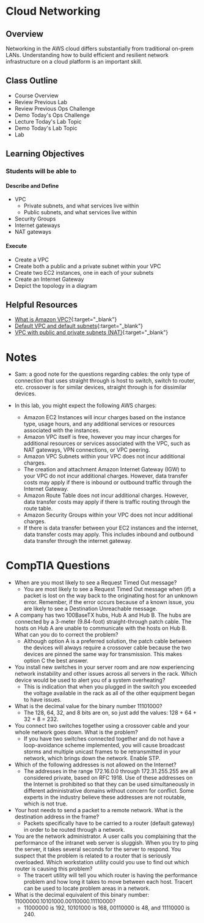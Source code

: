 # Cloud Networking

## Overview

Networking in the AWS cloud differs substantially from traditional on-prem LANs. Understanding how to build efficient and resilient network infrastructure on a cloud platform is an important skill.

## Class Outline

- Course Overview
- Review Previous Lab
- Review Previous Ops Challenge
- Demo Today's Ops Challenge
- Lecture Today's Lab Topic
- Demo Today's Lab Topic
- Lab

## Learning Objectives

### Students will be able to

#### Describe and Define

- VPC
  - Private subnets, and what services live within
  - Public subnets, and what services live within
- Security Groups
- Internet gateways
- NAT gateways

#### Execute

- Create a VPC
- Create both a public and a private subnet within your VPC
- Create two EC2 instances, one in each of your subnets
- Create an Internet Gateway
- Depict the topology in a diagram

## Helpful Resources

- [What is Amazon VPC?](https://docs.aws.amazon.com/vpc/latest/userguide/what-is-amazon-vpc.html){:target="_blank"}
- [Default VPC and default subnets](https://docs.aws.amazon.com/vpc/latest/userguide/default-vpc.html){:target="_blank"}
- [VPC with public and private subnets (NAT)](https://docs.aws.amazon.com/vpc/latest/userguide/VPC_Scenario2.html){:target="_blank"}

# Notes
- Sam: a good note for the questions regarding cables: the only type of connection that uses straight through is host to switch, switch to router, etc. crossover is for similar devices, straight through is for dissimilar devices.

- In this lab, you might expect the following AWS charges:
    - Amazon EC2 Instances will incur charges based on the instance type, usage hours, and any additional services or resources associated with the instances.
    - Amazon VPC itself is free, however you may incur charges for additional resources or services associated with the VPC, such as NAT gateways, VPN connections, or VPC peering.
    - Amazon VPC Subnets within your VPC does not incur additional charges.
    - The creation and attachment Amazon Internet Gateway (IGW) to your VPC do not incur additional charges. However, data transfer costs may apply if there is inbound or outbound traffic through the Internet Gateway.
    - Amazon Route Table does not incur additional charges. However, data transfer costs may apply if there is traffic routing through the route table.
    - Amazon Security Groups within your VPC does not incur additional charges.
    - If there is data transfer between your EC2 instances and the internet, data transfer costs may apply. This includes inbound and outbound data transfer through the internet gateway.

# CompTIA Questions
- When are you most likely to see a Request Timed Out message?
  - You are most likely to see a Request Timed Out message when (if) a packet is lost on the way back to the originating host for an unknown error. Remember, if the error occurs because of a known issue, you are likely to see a Destination Unreachable message.
- A company has two 100BaseTX hubs, Hub A and Hub B. The hubs are connected by a 3-meter (9.84-foot) straight-through patch cable. The hosts on Hub A are unable to communicate with the hosts on Hub B. What can you do to correct the problem?
  - Although option A is a preferred solution, the patch cable between the devices will always require a crossover cable because the two devices are pinned the same way for transmission. This makes option C the best answer.
- You install new switches in your server room and are now experiencing network instability and other issues across all servers in the rack. Which device would be used to alert you of a system overheating?
  - This is indication that when you plugged in the switch you exceeded the voltage available in the rack as all of the other equipment began to have issues.
- What is the decimal value for the binary number 11101000?
  - The 128, 64, 32, and 8 bits are on, so just add the values: 128 + 64 + 32 + 8 = 232.
- You connect two switches together using a crossover cable and your whole network goes down. What is the problem?
  - If you have two switches connected together and do not have a loop-avoidance scheme implemented, you will cause broadcast storms and multiple unicast frames to be retransmitted in your network, which brings down the network. Enable STP.
- Which of the following addresses is not allowed on the Internet?
  - The addresses in the range 172.16.0.0 through 172.31.255.255 are all considered private, based on RFC 1918. Use of these addresses on the Internet is prohibited so that they can be used simultaneously in different administrative domains without concern for conflict. Some experts in the industry believe these addresses are not routable, which is not true.
- Your host needs to send a packet to a remote network. What is the destination address in the frame?
  - Packets specifically have to be carried to a router (default gateway) in order to be routed through a network.
- You are the network administrator. A user calls you complaining that the performance of the intranet web server is sluggish. When you try to ping the server, it takes several seconds for the server to respond. You suspect that the problem is related to a router that is seriously overloaded. Which workstation utility could you use to find out which router is causing this problem?
  - The tracert utility will tell you which router is having the performance problem and how long it takes to move between each host. Tracert can be used to locate problem areas in a network.
- What is the decimal equivalent of this binary number: 11000000.10101000.00110000.11110000?
  - 11000000 is 192, 10101000 is 168, 00110000 is 48, and 11110000 is 240.
